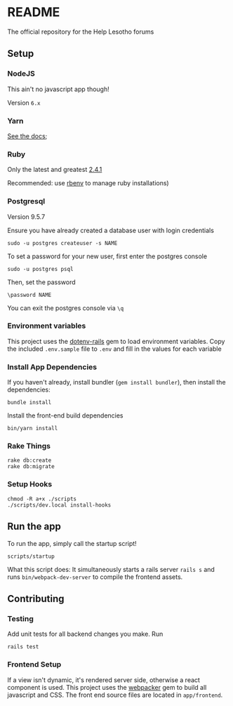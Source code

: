 # README
The official repository for the Help Lesotho forums

## Setup

### NodeJS
This ain't no javascript app though!

Version `6.x`

### Yarn
[See the docs](https://yarnpkg.com/en/docs/install);

### Ruby
Only the latest and greatest
[2.4.1](https://www.ruby-lang.org/en/news/2017/03/22/ruby-2-4-1-released/)

Recommended: use [rbenv](https://github.com/rbenv/rbenv) to manage ruby
installations)

### Postgresql
Version 9.5.7

Ensure you have already created a database user with login credentials

```shell
sudo -u postgres createuser -s NAME
```

To set a password for your new user, first enter the postgres console
```shell
sudo -u postgres psql
```

Then, set the password
```shell
\password NAME
```

You can exit the postgres console via `\q`

### Environment variables
This project uses the [dotenv-rails](https://github.com/bkeepers/dotenv) gem to
load environment variables.  Copy the included `.env.sample` file to `.env` and
fill in the values for each variable

### Install App Dependencies
If you haven't already, install bundler (`gem install bundler`),
then install the dependencies:
```shell
bundle install
```

Install the front-end build dependencies
```shell
bin/yarn install
```

### Rake Things
```shell
rake db:create
rake db:migrate
```

### Setup Hooks

```shell
chmod -R a+x ./scripts
./scripts/dev.local install-hooks
```

## Run the app

To run the app, simply call the startup script!
```shell
scripts/startup
```

What this script does:
It simultaneously starts a rails server `rails s` and runs `bin/webpack-dev-server` to compile the frontend assets.

## Contributing

### Testing

Add unit tests for all backend changes you make. Run
```shell
rails test
```

### Frontend Setup

If a view isn't dynamic, it's rendered server side, otherwise a react component
is used.  This project uses the [webpacker](https://github.com/rails/webpacker)
gem to build all javascript and CSS.  The front end source files are located in
`app/frontend`.
